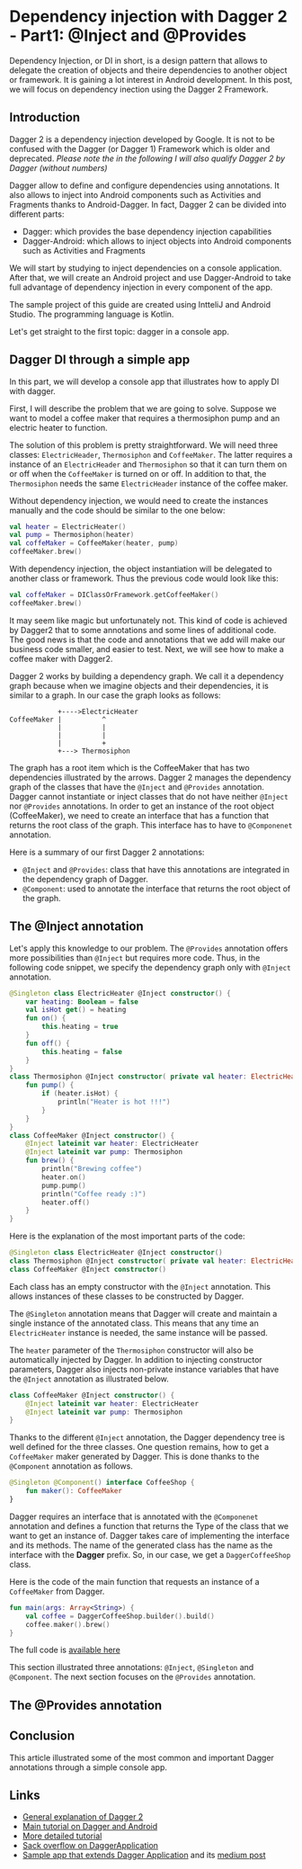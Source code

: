 # Dependency injection with Dagger 2 - Part1: @Inject and @Provides

Dependency Injection, or DI in short, is a design pattern that allows to delegate the creation of objects and theire dependencies to another object or framework. It is gaining a lot interest in Android development. In this post, we will focus on dependency inection using the Dagger 2 Framework.

## Introduction

Dagger 2 is a dependency injection developed by Google. It is not to be confused with the Dagger (or Dagger 1) Framework which is older and deprecated. _Please note the in the following I will also qualify Dagger 2 by Dagger (without numbers)_

Dagger allow to define and configure dependencies using annotations. It also allows to inject into Android components such as Activities and Fragments thanks to Android-Dagger. In fact, Dagger 2 can be divided into different parts:

- Dagger: which provides the base dependency injection capabilities
- Dagger-Android: which allows to inject objects into Android components such as Activities and Fragments

We will start by studying to inject dependencies on a console application. After that, we will create an Android project and use Dagger-Android to take full advantage of dependency injection in every component of the app.

The sample project of this guide are created using IntteliJ and Android Studio. The programming language is Kotlin.

Let's get straight to the first topic: dagger in a console app.

## Dagger DI through a simple app

In this part, we will develop a console app that illustrates how to apply DI with dagger.

First, I will describe the problem that we are going to solve. Suppose we want to model a coffee maker that requires a thermosiphon pump and an electric heater to function.

The solution of this problem is pretty straightforward. We will need three classes: `ElectricHeader`, `Thermosiphon` and `CoffeeMaker`. The latter requires a instance of an `ElectricHeader` and `Thermosiphon` so that it can turn them on or off when the `CoffeeMaker` is turned on or off. In addition to that, the `Thermosiphon` needs the same `ElectricHeader` instance of the coffee maker.

Without dependency injection, we would need to create the instances manually and the code should be similar to the one below:

```kotlin
val heater = ElectricHeater()
val pump = Thermosiphon(heater)
val coffeMaker = CoffeeMaker(heater, pump)
coffeeMaker.brew()
```

With dependency injection, the object instantiation will be delegated to another class or framework. Thus the previous code would look like this:

```kotlin
val coffeMaker = DIClassOrFramework.getCoffeeMaker()
coffeeMaker.brew()
```

It may seem like magic but unfortunately not. This kind of code is achieved by Dagger2 that to some annotations and some lines of additional code. The good news is that the code and annotations that we add will make our business code smaller, and easier to test. Next, we will see how to make a coffee maker with Dagger2.

Dagger 2 works by building a dependency graph. We call it a dependency graph because when we imagine objects and their dependencies, it is similar to a graph. In our case the graph looks as follows:

```
            +---->ElectricHeater
CoffeeMaker |          ^
            |          |
            |          |
            |          +
            +---> Thermosiphon
```

The graph has a root item which is the CoffeeMaker that has two dependencies illustrated by the arrows. Dagger 2 manages the dependency graph of the classes that have the `@Inject` and `@Provides` annotation. Dagger cannot instantiate or inject classes that do not have neither `@Inject` nor `@Provides` annotations. In order to get an instance of the root object (CoffeeMaker), we need to create an interface that has a function that returns the root class of the graph. This interface has to have to `@Componenet` annotation.

Here is a summary of our first Dagger 2 annotations:

- `@Inject` and `@Provides`: class that have this annotations are integrated in the dependency graph of Dagger.
- `@Component`: used to annotate the interface that returns the root object of the graph.

## The @Inject annotation

Let's apply this knowledge to our problem. The `@Provides` annotation offers more possibilities than `@Inject` but requires more code. Thus, in the following code snippet, we specify the dependency graph only with `@Inject` annotation.

```kotlin
@Singleton class ElectricHeater @Inject constructor() {
    var heating: Boolean = false
    val isHot get() = heating
    fun on() {
        this.heating = true
    }
    fun off() {
        this.heating = false
    }
}
class Thermosiphon @Inject constructor( private val heater: ElectricHeater ) {
    fun pump() {
        if (heater.isHot) {
            println("Heater is hot !!!")
        }
    }
}
class CoffeeMaker @Inject constructor() {
    @Inject lateinit var heater: ElectricHeater
    @Inject lateinit var pump: Thermosiphon
    fun brew() {
        println("Brewing coffee")
        heater.on()
        pump.pump()
        println("Coffee ready :)")
        heater.off()
    }
}
```

Here is the explanation of the most important parts of the code:

```kotlin
@Singleton class ElectricHeater @Inject constructor()
class Thermosiphon @Inject constructor( private val heater: ElectricHeater )
class CoffeeMaker @Inject constructor()
```

Each class has an empty constructor with the `@Inject` annotation. This allows instances of these classes to be constructed by Dagger.

The `@Singleton` annotation means that Dagger will create and maintain a single instance of the annotated class. This means that any time an `ElectricHeater` instance is needed, the same instance will be passed.

The `heater` parameter of the `Thermosiphon` constructor will also be automatically injected by Dagger. In addition to injecting constructor parameters, Dagger also injects non-private instance variables that have the `@Inject` annotation as illustrated below.

```kotlin
class CoffeeMaker @Inject constructor() {
    @Inject lateinit var heater: ElectricHeater
    @Inject lateinit var pump: Thermosiphon
}
```

Thanks to the different `@Inject` annotation, the Dagger dependency tree is well defined for the three classes. One question remains, how to get a `CoffeeMaker` maker generated by Dagger. This is done thanks to the `@Component` annotation as follows.

```kotlin
@Singleton @Component() interface CoffeeShop {
    fun maker(): CoffeeMaker
}
```

Dagger requires an interface that is annotated with the `@Componenet` annotation and defines a function that returns the Type of the class that we want to get an instance of. Dagger takes care of implementing the interface and its methods. The name of the generated class has the name as the interface with the **Dagger** prefix. So, in our case, we get a `DaggerCoffeeShop` class.

Here is the code of the main function that requests an instance of a `CoffeeMaker` from Dagger.

```kotlin
fun main(args: Array<String>) {
    val coffee = DaggerCoffeeShop.builder().build()
    coffee.maker().brew()
}
```

The full code is [available here](https://github.com/yostane/dagger2_android_tutorial/blob/master/dagger-console-app/src/main/kotlin/Main.kt)

This section illustrated three annotations: `@Inject`, `@Singleton` and `@Component`. The next section focuses on the `@Provides` annotation.

## The @Provides annotation

## Conclusion

This article illustrated some of the most common and important Dagger annotations through a simple console app.

## Links

- [General explanation of Dagger 2](http://www.vogella.com/tutorials/Dagger/article.html)
- [Main tutorial on Dagger and Android](https://google.github.io/dagger/android)
- [More detailed tutorial](https://github.com/Vovaxo/sample-dagger2)
- [Sack overflow on DaggerApplication](https://stackoverflow.com/questions/49589467/how-to-work-with-daggerapplication-and-daggerappcompatactivity)
- [Sample app that extends Dagger Application](https://github.com/iammert/dagger-android-injection) and its [medium post](https://medium.com/@iammert/new-android-injector-with-dagger-2-part-1-8baa60152abe)
